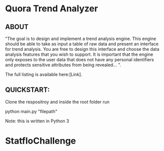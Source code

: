 <h1> Quora Trend Analyzer </h1> 

<h2> ABOUT </h2>

<p> "The goal is to design and implement a trend analysis engine. This engine should be able to take as input a table of raw data and present an interface for trend analysis. You are free to design this interface and choose the data analysis features that you wish to support. It is important that the engine only exposes to the user data that does not have any personal identifiers and protects sensitive attributes from being revealed... ". </p>

<p> The full listing is available here:[Link]<a hlink="http://www.quora.com/challenges#trend_analyzer" </a>.</p>

<h2>QUICKSTART: </h2>

<p>Clone the respositroy and inside the root folder run 

python main.py "filepath"

Note: this is written in Python 3 </p>

# StatfloChallenge
